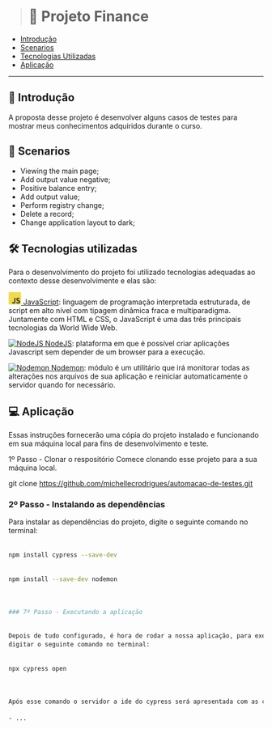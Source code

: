 ># 🏪 Projeto Finance

* [Introdução](#introducao)
* [Scenarios](#Scenarios)
* [Tecnologias Utilizadas](#tecnologias)
* [Aplicação](#aplicacao)

---

<div id='introducao'/>

## 📝 Introdução

A proposta desse projeto é desenvolver alguns casos de testes para mostrar meus conhecimentos adquiridos durante o curso.

<div id='cases'/>

## 🎯 Scenarios

* Viewing the main page;<br>
* Add output value negative;<br>
* Positive balance entry;<br>
* Add output value;<br>
* Perform registry change;<br>
* Delete a record;<br>
* Change application layout to dark;<br>

<div id='tecnologias'/>

## 🛠 Tecnologias utilizadas
Para o desenvolvimento do projeto foi utilizado tecnologias adequadas ao contexto desse desenvolvimente e elas são:

[<img title="JavaScript" width="25" src="https://raw.githubusercontent.com/devicons/devicon/master/icons/javascript/javascript-original.svg"> JavaScript](https://developer.mozilla.org/pt-BR/docs/Web/JavaScript):  linguagem de programação interpretada estruturada, de script em alto nível com tipagem dinâmica fraca e multiparadigma. Juntamente com HTML e CSS, o JavaScript é uma das três principais tecnologias da World Wide Web.

[<img title="NodeJS" width="20" src="https://walde.co/wp-content/uploads/2016/09/nodejs_logo.png"> NodeJS](https://nodejs.org/pt-br/): plataforma em que é possível criar aplicações Javascript sem depender de um browser para a execução.

[<img title="Nodemon" width="20" src="https://user-images.githubusercontent.com/13700/35731649-652807e8-080e-11e8-88fd-1b2f6d553b2d.png"> Nodemon](https://www.npmjs.com/package/nodemon): módulo é um utilitário que irá monitorar todas as alterações nos arquivos de sua aplicação e reiniciar automaticamente o servidor quando for necessário.


## 💻 Aplicação
Essas instruções fornecerão uma cópia do projeto instalado e funcionando em sua máquina local 
para fins de desenvolvimento e teste.

1º Passo - Clonar o respositório
Comece clonando esse projeto para a sua máquina local.

git clone https://github.com/michellecrodrigues/automacao-de-testes.git

### 2º Passo - Instalando as dependências
Para instalar as dependências do projeto, digite o seguinte comando no terminal:
```sh

npm install cypress --save-dev
```
```sh

npm install --save-dev nodemon
```
```sh


### 7º Passo - Executando a aplicação
```
```sh

Depois de tudo configurado, é hora de rodar a nossa aplicação, para executá-la basta 
digitar o seguinte comando no terminal:
```
```sh

npx cypress open
```
```sh


Após esse comando o servidor a ide do cypress será apresentada com as cases de testes diponíveis
  
- ...
